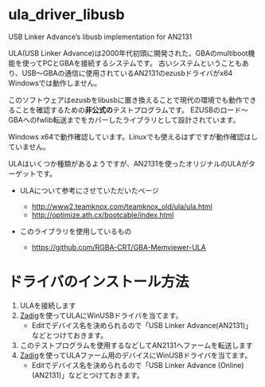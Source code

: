 # ula_driver_libusb
USB Linker Advance’s libusb implementation for AN2131

ULA(USB Linker Advance)は2000年代初頭に開発された、GBAのmultiboot機能を使ってPCとGBAを接続するシステムです。
古いシステムということもあり、USB～GBAの通信に使用されているAN2131のezusbドライバがx64 Windowsでは動作しません。

このソフトウェアはezusbをlibusbに置き換えることで現代の環境でも動作できることを確認するための**非公式の**テストプログラムです。
EZUSBのロード～GBAへのfwlib転送までをカバーしたライブラリとして設計されています。

Windows x64で動作確認しています。Linuxでも使えるはずですが動作確認はしていません。

ULAはいくつか種類があるようですが、AN2131を使ったオリジナルのULAがターゲットです。

+ ULAについて参考にさせていただいたページ
	+ http://www2.teamknox.com/teamknox_old/ula/ula.html
	+ http://optimize.ath.cx/bootcable/index.html
	
+ このライブラリを使用しているもの
	+ https://github.com/RGBA-CRT/GBA-Memviewer-ULA	
	
# ドライバのインストール方法
1. ULAを接続します
1. [Zadig](https://zadig.akeo.ie/)を使ってULAにWinUSBドライバを当てます。
	+ Editでデバイス名を決められるので「USB Linker Advance(AN2131)」などとつけておきます。
1. このテストプログラムを使用するなどしてAN2131へファームを転送します
1. [Zadig](https://zadig.akeo.ie/)を使ってULAファーム用のデバイスにWinUSBドライバを当てます。
	+ Editでデバイス名を決められるので「USB Linker Advance (Online)(AN2131)」などとつけておきます。
